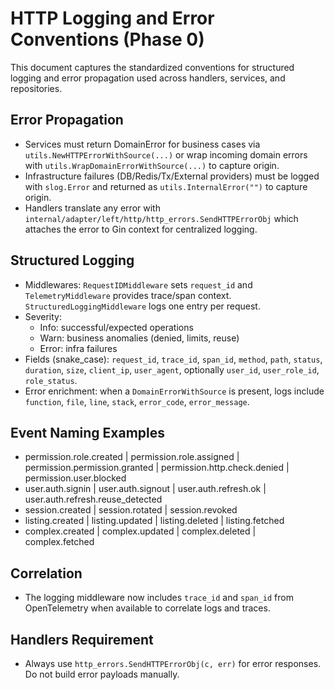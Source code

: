 # HTTP Logging and Error Conventions (Phase 0)

This document captures the standardized conventions for structured logging and error propagation used across handlers, services, and repositories.

## Error Propagation

- Services must return DomainError for business cases via `utils.NewHTTPErrorWithSource(...)` or wrap incoming domain errors with `utils.WrapDomainErrorWithSource(...)` to capture origin.
- Infrastructure failures (DB/Redis/Tx/External providers) must be logged with `slog.Error` and returned as `utils.InternalError("")` to capture origin.
- Handlers translate any error with `internal/adapter/left/http/http_errors.SendHTTPErrorObj` which attaches the error to Gin context for centralized logging.

## Structured Logging

- Middlewares: `RequestIDMiddleware` sets `request_id` and `TelemetryMiddleware` provides trace/span context. `StructuredLoggingMiddleware` logs one entry per request.
- Severity:
  - Info: successful/expected operations
  - Warn: business anomalies (denied, limits, reuse)
  - Error: infra failures
- Fields (snake_case): `request_id`, `trace_id`, `span_id`, `method`, `path`, `status`, `duration`, `size`, `client_ip`, `user_agent`, optionally `user_id`, `user_role_id`, `role_status`.
- Error enrichment: when a `DomainErrorWithSource` is present, logs include `function`, `file`, `line`, `stack`, `error_code`, `error_message`.

## Event Naming Examples

- permission.role.created | permission.role.assigned | permission.permission.granted | permission.http.check.denied | permission.user.blocked
- user.auth.signin | user.auth.signout | user.auth.refresh.ok | user.auth.refresh.reuse_detected
- session.created | session.rotated | session.revoked
- listing.created | listing.updated | listing.deleted | listing.fetched
- complex.created | complex.updated | complex.deleted | complex.fetched

## Correlation

- The logging middleware now includes `trace_id` and `span_id` from OpenTelemetry when available to correlate logs and traces.

## Handlers Requirement

- Always use `http_errors.SendHTTPErrorObj(c, err)` for error responses. Do not build error payloads manually.
